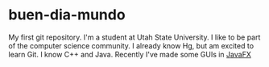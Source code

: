 # buen-dia-mundo
My first git repository.
I'm a student at Utah State University.
I like to be part of the computer science community.
I already know Hg, but am excited to learn Git.
I know C++ and Java. Recently I've made some GUIs in [JavaFX](https://docs.oracle.com/javase/8/javafx/get-started-tutorial/jfx-overview.htm)
